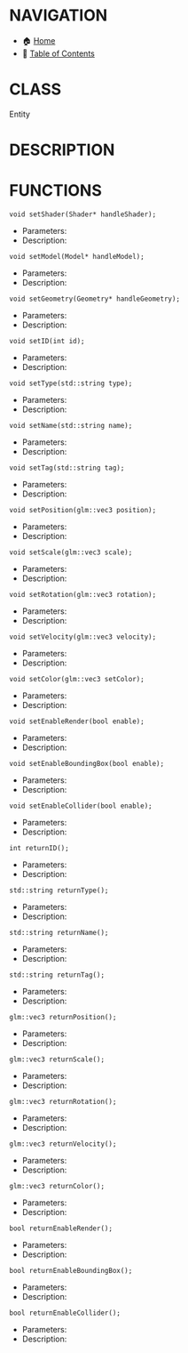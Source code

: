 # NAVIGATION
- 🏠 [Home](../../../readme.md)
- 📖 [Table of Contents](../docs_Chapter_0.00_Table_of_Contents/doc_Chapter_0.00_Table_of_Contents.md)


# CLASS
Entity

# DESCRIPTION

# FUNCTIONS
`void setShader(Shader* handleShader);`
- Parameters:
- Description: 

`void setModel(Model* handleModel);`
- Parameters:
- Description: 

`void setGeometry(Geometry* handleGeometry);`
- Parameters:
- Description: 


`void setID(int id);`
- Parameters:
- Description: 

`void setType(std::string type);`
- Parameters:
- Description: 

`void setName(std::string name);`
- Parameters:
- Description: 

`void setTag(std::string tag);`
- Parameters:
- Description: 

`void setPosition(glm::vec3 position);`
- Parameters:
- Description: 

`void setScale(glm::vec3 scale);`
- Parameters:
- Description: 

`void setRotation(glm::vec3 rotation);`
- Parameters:
- Description: 

`void setVelocity(glm::vec3 velocity);`
- Parameters:
- Description: 

`void setColor(glm::vec3 setColor);`
- Parameters:
- Description: 



`void setEnableRender(bool enable);`
- Parameters:
- Description: 

`void setEnableBoundingBox(bool enable);`
- Parameters:
- Description: 

`void setEnableCollider(bool enable);`
- Parameters:
- Description: 


`int returnID();`
- Parameters:
- Description: 

`std::string returnType();`
- Parameters:
- Description: 

`std::string returnName();`
- Parameters:
- Description: 

`std::string returnTag();`
- Parameters:
- Description: 

`glm::vec3 returnPosition();`
- Parameters:
- Description: 

`glm::vec3 returnScale();`
- Parameters:
- Description: 

`glm::vec3 returnRotation();`
- Parameters:
- Description: 

`glm::vec3 returnVelocity();`
- Parameters:
- Description: 

`glm::vec3 returnColor();`
- Parameters:
- Description: 


`bool returnEnableRender();`
- Parameters:
- Description: 

`bool returnEnableBoundingBox();`
- Parameters:
- Description: 

`bool returnEnableCollider();`
- Parameters:
- Description: 
